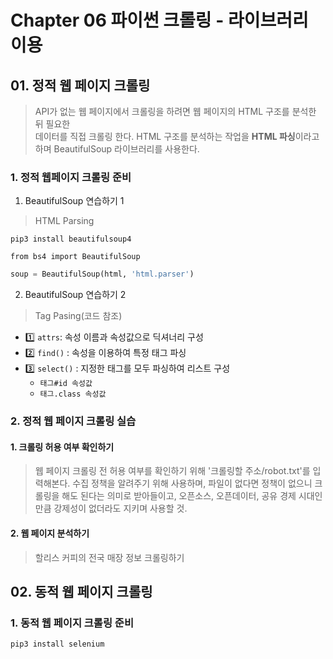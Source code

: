 # Chapter 06 파이썬 크롤링 - 라이브러리 이용
## 01. 정적 웹 페이지 크롤링
> API가 없는 웹 페이지에서 크롤링을 하려면 웹 페이지의 HTML 구조를 분석한 뒤 필요한  
데이터를 직접 크롤링 한다. HTML 구조를 분석하는 작업을 **HTML 파싱**이라고 하며 
BeautifulSoup 라이브러리를 사용한다.

### 1. 정적 웹페이지 크롤링 준비
1. BeautifulSoup 연습하기 1
> HTML Parsing
```
pip3 install beautifulsoup4
```

```
from bs4 import BeautifulSoup
```

```py
soup = BeautifulSoup(html, 'html.parser')
```

2. BeautifulSoup 연습하기 2
> Tag Pasing(코드 참조)

- 1️⃣ `attrs`: 속성 이름과 속성값으로 딕셔너리 구성
- 2️⃣ `find()` : 속성을 이용하여 특정 태그 파싱
- 3️⃣ `select()` : 지정한 태그를 모두 파싱하여 리스트 구성
  + `태그#id 속성값`
  + `태그.class 속성값`

### 2. 정적 웹 페이지 크롤링 실습
#### 1. 크롤링 허용 여부 확인하기
> 웹 페이지 크롤링 전 허용 여부를 확인하기 위해 '크롤링할 주소/robot.txt'를 입력해본다. 수집 정책을 알려주기 위해 사용하며, 파일이 없다면 정책이 없으니 크롤링을 해도 된다는 의미로 받아들이고, 오픈소스, 오픈데이터, 공유 경제 시대인 만큼 강제성이 없더라도 지키며 사용할 것.

#### 2. 웹 페이지 분석하기
> 할리스 커피의 전국 매장 정보 크롤링하기

## 02. 동적 웹 페이지 크롤링

### 1. 동적 웹 페이지 크롤링 준비
```
pip3 install selenium
```
